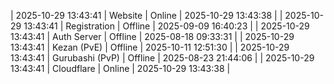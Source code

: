 | 2025-10-29 13:43:41 | Website | Online | 2025-10-29 13:43:38 |
| 2025-10-29 13:43:41 | Registration | Offline | 2025-09-09 16:40:23 |
| 2025-10-29 13:43:41 | Auth Server | Offline | 2025-08-18 09:33:31 |
| 2025-10-29 13:43:41 | Kezan (PvE) | Offline | 2025-10-11 12:51:30 |
| 2025-10-29 13:43:41 | Gurubashi (PvP) | Offline | 2025-08-23 21:44:06 |
| 2025-10-29 13:43:41 | Cloudflare | Online | 2025-10-29 13:43:38 |
